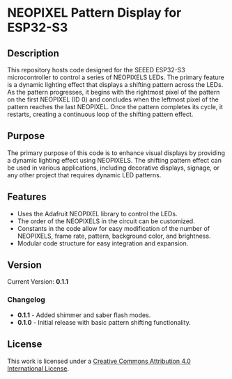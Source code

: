 # NEOPIXEL Pattern Display for ESP32-S3

## Description

This repository hosts code designed for the SEEED ESP32-S3 microcontroller to control a series of NEOPIXELS LEDs. The primary feature is a dynamic lighting effect that displays a shifting pattern across the LEDs. As the pattern progresses, it begins with the rightmost pixel of the pattern on the first NEOPIXEL (ID 0) and concludes when the leftmost pixel of the pattern reaches the last NEOPIXEL. Once the pattern completes its cycle, it restarts, creating a continuous loop of the shifting pattern effect.

## Purpose

The primary purpose of this code is to enhance visual displays by providing a dynamic lighting effect using NEOPIXELS. The shifting pattern effect can be used in various applications, including decorative displays, signage, or any other project that requires dynamic LED patterns.

## Features

- Uses the Adafruit NEOPIXEL library to control the LEDs.
- The order of the NEOPIXELS in the circuit can be customized.
- Constants in the code allow for easy modification of the number of NEOPIXELS, frame rate, pattern, background color, and brightness.
- Modular code structure for easy integration and expansion.

## Version

Current Version: **0.1.1**

### Changelog

- **0.1.1** - Added shimmer and saber flash modes.
- **0.1.0** - Initial release with basic pattern shifting functionality.

## License

This work is licensed under a [Creative Commons Attribution 4.0 International License](http://creativecommons.org/licenses/by/4.0/).
